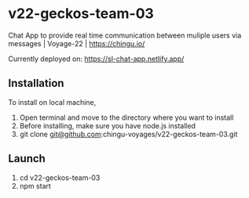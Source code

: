 # v22-geckos-team-03
Chat App to provide real time communication between muliple users via messages | Voyage-22 | https://chingu.io/

Currently deployed on: https://sl-chat-app.netlify.app/

## Installation
To install on local machine,
1. Open terminal and move to the directory where you want to install
2. Before installing, make sure you have node.js installed
3. git clone git@github.com:chingu-voyages/v22-geckos-team-03.git

## Launch
1. cd v22-geckos-team-03
2. npm start
